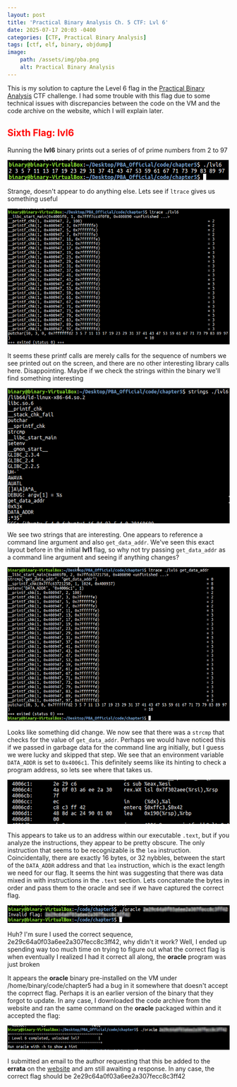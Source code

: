 ```yaml
---
layout: post
title: 'Practical Binary Analysis Ch. 5 CTF: Lvl 6'
date: 2025-07-17 20:03 -0400
categories: [CTF, Practical Binary Analysis]
tags: [ctf, elf, binary, objdump]
image:
    path: /assets/img/pba.png
    alt: Practical Binary Analysis
---
```


This is my solution to capture the Level 6 flag in the [Practical Binary Analysis][def] CTF challenge. I had some trouble with this flag due to some technical issues with discrepancies between the code on the VM and the code archive on the website, which I will explain later.

## <span style="color:red">Sixth Flag: lvl6</span>

Running the **lvl6** binary prints out a series of of prime numbers from 2 to 97

![lvl6 init](/assets/img/lvl6_1.png)

Strange, doesn't appear to do anything else. Lets see if ```ltrace``` gives us something useful

![lvl6 init](/assets/img/lvl6_2.png)

It seems these printf calls are merely calls for the sequence of numbers we see printed out on the screen, and there are no other interesting library calls here. Disappointing. Maybe if we check the strings within the binary we'll find something interesting

![lvl6 init](/assets/img/lvl6_3.png)

We see two strings that are interesting. One appears to reference a command line argument and also ```get_data_addr```. We've seen this exact layout before in the initial **lvl1** flag, so why not try passing ```get_data_addr``` as a command line argument and seeing if anything changes?

![lvl6 init](/assets/img/lvl6_4.png)

Looks like something did change. We now see that there was a ```strcmp``` that checks for the value of ```get_data_addr```. Perhaps we would have noticed this if we passed in garbage data for the command line arg initially, but I guess we were lucky and skipped that step. We see that an environment variable ```DATA_ADDR``` is set to ```0x4006c1```. This definitely seems like its hinting to check a program address, so lets see where that takes us.

![lvl6 init](/assets/img/lvl6_5.png)

This appears to take us to an address within our executable ```.text```, but if you analyze the instructions, they appear to be pretty obscure. The only instruction that seems to be recognizable is the ```lea``` instruction. Coincidentally, there are exactly 16 bytes, or 32 nybbles, between the start of the ```DATA_ADDR``` address and that ```lea``` instruction, which is the exact length we need for our flag. It seems the hint was suggesting that there was data mixed in with instructions in the ```.text``` section. Lets concatenate the bytes in order and pass them to the oracle and see if we have captured the correct flag.

![lvl6 init](/assets/img/lvl6_6.png)

Huh? I'm sure I used the correct sequence, <blur>2e29c64a0f03a6ee2a307fecc8c3ff42</blur>, why didn't it work? Well, I ended up spending way too much time on trying to figure out what the correct flag is when eventually I realized I had it correct all along, the **oracle** program was just broken

It appears the **oracle** binary pre-installed on the VM under /home/binary/code/chapter5 had a bug in it somewhere that doesn't accept the coprrect flag. Perhaps it is an earlier version of the binary that they forgot to update. In any case, I downloaded the code archive from the website and ran the same command on the **oracle** packaged within and it accepted the flag:

![lvl6 init](/assets/img/lvl6_7.png)

I submitted an email to the author requesting that this be added to the **errata** on the [website][def] and am still awaiting a response. In any case, the correct flag should be <blur>2e29c64a0f03a6ee2a307fecc8c3ff42</blur>


[def]: https://practicalbinaryanalysis.com
[ELF]: https://refspecs.linuxfoundation.org/elf/gabi4+/ch4.eheader.html